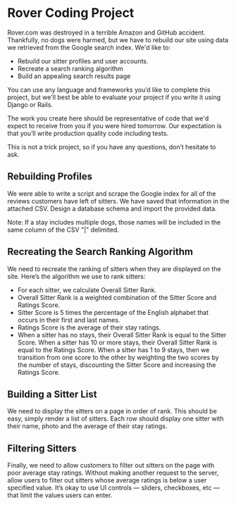 # Rover Coding Project

Rover.com was destroyed in a terrible Amazon and GitHub accident.  Thankfully, no dogs were harmed, but we have to rebuild our site using data we retrieved from the Google search index.  We'd like to:

- Rebuild our sitter profiles and user accounts.
- Recreate a search ranking algorithm
- Build an appealing search results page

You can use any language and frameworks you’d like to complete this project, but we'll best be able to evaluate your project if you write it using Django or Rails. 

The work you create here should be representative of code that we'd expect to receive from you if you were hired tomorrow.  Our expectation is that you’ll write production quality code including tests.

This is not a trick project, so if you have any questions, don’t hesitate to ask.

## Rebuilding Profiles

We were able to write a script and scrape the Google index for all of the reviews customers have left of sitters.  We have saved that information in the attached CSV. Design a database schema and import the provided data.

Note: If a stay includes multiple dogs, those names will be included in the same column of the CSV "|" delimited.

## Recreating the Search Ranking Algorithm

We need to recreate the ranking of sitters when they are displayed on the site.  Here’s the algorithm we use to rank sitters:

- For each sitter, we calculate Overall Sitter Rank.
- Overall Sitter Rank is a weighted combination of the Sitter Score and Ratings Score.
- Sitter Score is 5 times the percentage of the English alphabet that occurs in their first and last names.
- Ratings Score is the average of their stay ratings.
- When a sitter has no stays, their Overall Sitter Rank is equal to the Sitter Score.  When a sitter has 10 or more stays, their Overall Sitter Rank is equal to the Ratings Score.  When a sitter has 1 to 9 stays, then we transition from one score to the other by weighting the two scores by the number of stays, discounting the Sitter Score and increasing the Ratings Score.

## Building a Sitter List

We need to display the sitters on a page in order of rank.  This should be easy, simply render a list of sitters.  Each row should display one sitter with their name, photo and the average of their stay ratings.

## Filtering Sitters

Finally, we need to allow customers to filter out sitters on the page with poor average stay ratings.  Without making another request to the server, allow users to filter out sitters whose average ratings is below a user specified value.  It’s okay to use UI controls &mdash; sliders, checkboxes, etc &mdash; that limit the values users can enter.
